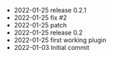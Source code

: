 - 2022-01-25	release 0.2.1
- 2022-01-25	fix #2
- 2022-01-25	patch
- 2022-01-25	release 0.2
- 2022-01-25	first working plugin
- 2022-01-03	Initial commit
